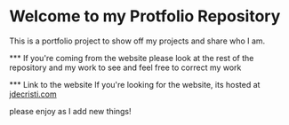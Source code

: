 # Welcome to my Protfolio Repository

This is a portfolio project to show off my projects and share who I am.

\*\*\* If you're coming from the website
please look at the rest of the repository and my work to see and feel free to correct my work

\*\*\* Link to the website
If you're looking for the website, its hosted at [jdecristi.com](jdecristi.com)

please enjoy as I add new things!
